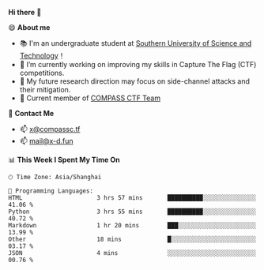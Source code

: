 **Hi there** 👋


😄 **About me**

- 📚 I'm an undergraduate student at [Southern University of Science and Technology](https://www.sustech.edu.cn)！
- 🌱 I’m currently working on improving my skills in Capture The Flag (CTF) competitions.
- 🔭 My future research direction may focus on side-channel attacks and their mitigation.
- 🚩 Current member of [COMPASS CTF Team](https://blog.compassc.tf/) 

👋 **Contact Me**

- 📫 [x@compassc.tf](mailto:x@compassc.tf)
- 📫 [mail@x-d.fun](mailto:mail@x-d.fun)


<!--START_SECTION:waka-->
📊 **This Week I Spent My Time On** 

```text
🕑︎ Time Zone: Asia/Shanghai

💬 Programming Languages: 
HTML                     3 hrs 57 mins       ██████████░░░░░░░░░░░░░░░   41.06 % 
Python                   3 hrs 55 mins       ██████████░░░░░░░░░░░░░░░   40.72 % 
Markdown                 1 hr 20 mins        ███░░░░░░░░░░░░░░░░░░░░░░   13.99 % 
Other                    18 mins             █░░░░░░░░░░░░░░░░░░░░░░░░   03.17 % 
JSON                     4 mins              ░░░░░░░░░░░░░░░░░░░░░░░░░   00.76 % 
```


<!--END_SECTION:waka-->
